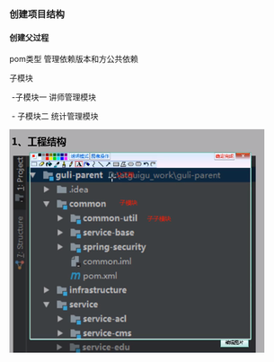 ### 创建项目结构

#### 创建父过程

pom类型 管理依赖版本和方公共依赖

子模块

​	-子模块一	讲师管理模块

​	- 子模块二	统计管理模块

![image-20210510220054582](https://raw.githubusercontent.com/youminglan/Picture/main/img/20210510220054.png)